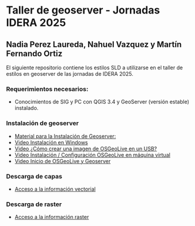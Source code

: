 # Taller de geoserver - Jornadas IDERA 2025
## Nadia Perez Laureda, Nahuel Vazquez y Martín Fernando Ortiz

El siguiente repositorio contiene los estilos SLD a utilizarse en el taller de estilos en geoserver de las jornadas de IDERA 2025.



### Requerimientos necesarios:
* Conocimientos de SIG y PC con QGIS 3.4 y GeoServer (versión estable) instalado.

### Instalación de geoserver
* [Material para la Instalación de Geoserver:](https://drive.google.com/file/d/1QW9CTQxk8G6dQ9Prgpin1WJLFERUnjrj/view?usp=sharing)
* [Video Instalación en Windows](https://www.youtube.com/watch?v=FFDnaOKPniM)
* [Video ¿Cómo crear una imagen de OSGeoLive en un USB?](https://youtu.be/XPHvz84tao4)
* [Video Instalación / Configuración OSGeoLive en máquina virtual](https://www.youtube.com/watch?v=1LFuuLXX0Jk)
* [Video Inicio de OSGeoLive y Geoserver](https://youtu.be/WKR0BBTQrf8)


### Descarga de capas
* [Acceso a la información vectorial](https://drive.google.com/drive/folders/1guLfYRQ5gGLAaBqdcYtZwlZxIa7J3IE5?usp=sharing)
### Descarga de raster
* [Acceso a la información raster](https://drive.google.com/drive/folders/1K-SrdiZXiRw3hbqLdlHQp6ZovjExeq-y?usp=drive_link)



